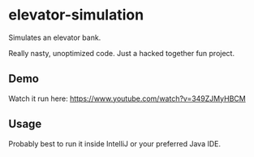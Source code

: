 # elevator-simulation

Simulates an elevator bank.

Really nasty, unoptimized code. Just a hacked together fun project.

## Demo

Watch it run here: https://www.youtube.com/watch?v=349ZJMyHBCM

## Usage

Probably best to run it inside IntelliJ or your preferred Java IDE.
